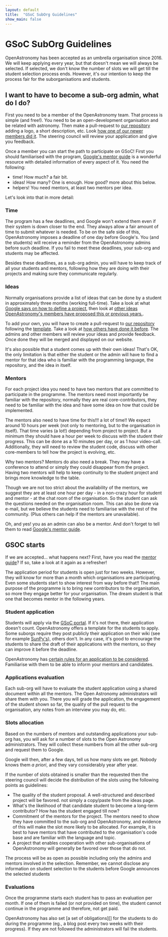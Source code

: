 ```yaml
---
layout: default
title:  "GSoC SubOrg Guidelines"
show_main: false
---
```


# GSoC SubOrg Guidelines

OpenAstronomy has been accepted as an umbrella organisation since
2016. We will keep applying every year, but that doesn't mean we
will always be selected. If selected, we don't know the number of
slots we will get till the student selection process ends. However,
it's our intention to keep the process fair for the suborganisations
and students.

## I want to have to become a sub-org admin, what do I do?

First you need to be a member of the OpenAstronomy team. That process
is simple (and free!). You need to be an open-development organisation
and be related with astronomy. Then make a pull-request to [our repository][OA repository]
adding a logo, a short description, etc. 
Look [how one of our newer members did it](https://github.com/OpenAstronomy/openastronomy.github.io/pull/166/files).
The steering council will review your application and give you feedback.

Once a member you can start the path to participate on GSoC! 
First you should familiarised with the program, [Google's mentor guide] is
a wonderful resource with detailed information of every aspect of it.
You need the following:
- time! How much? a fair bit. 
- ideas! How many? One is enough. How good? more about this below.
- helpers! You need mentors, at least two mentors per idea.

Let's look into that in more detail:

### Time

The program has a few deadlines, and Google won't extend them even if
their system is down closer to the end. They always allow a fair amount
of time to submit whatever is needed. To be on the safe side of this, 
OpenAstronomy imposes a deadline of one day before Google's. You (and the students)
will receive a reminder from the OpenAstronomy admins before such deadline.
If you fail to meet these deadlines, your sub-org and students may be affected.

Besides these deadlines, as a sub-org admin, you will have to keep track of
all your students and mentors, following how they are doing with their projects
and making sure they communicate regularly.

### Ideas

Normally organisations provide a list of ideas that can be done by a student
in approximately three months (working full-time). Take a look at what [Google
says on how to define a project](https://google.github.io/gsocguides/mentor/defining-a-project-ideas-list),
then look at [other ideas OpenAstronomy's members have proposed this or previous years.](../#ideas-pages).

To add your own, you will have to create a pull-request to [our repository][OA repository]
following the [template](https://github.com/OpenAstronomy/openastronomy.github.io/blob/master/_projects/_template.md).
Take a look at [how others have done it before](https://github.com/OpenAstronomy/openastronomy.github.io/pull/182).
The admins and other members will review your ideas and provide feedback. Once
done they will be merged and displayed on our website.

It's also possible that a student comes up with their own ideas! That's OK, the
only limitation is that either the student or the admin will have to find a 
mentor for that idea who is familiar with the programming language, the repository,
and the idea in itself.

### Mentors

For each project idea you need to have two mentors that are committed to participate
in the programme. The mentors need most importantly be familiar with the repository,
normally they are real core-contributors, they need to be familiar with the idea and
have some idea on how that could be implemented.

The mentors also need to have time for this!!! a lot of time!! We expect around 
10 hours per week (not only to mentoring, but to the organisation in itself). That
time varies (a lot!) depending from project to project. But a minimum they should
have a hour per week to discuss with the student their progress. This can be done
as a 10 minutes per day, or as 1 hour video-call. Additionally, they will need
to review the student code, discuss with other core-members to tell how the project
is evolving, etc.

Why two mentors? Mentors do also need a break. They may have a conference to attend
or simply they could disappear from the project. Having two mentors will help to
keep continuity to the student project and brings more knowledge to the table.

Though we are not too strict about the availability of the mentors, we suggest
they are at least one hour per day - in a non-crazy hour for student and mentor -
at the chat room of the organisation. So the student can ask the questions needed
on the organisation room. This can also be done via e-mail, but we believe the
students need to familiarise with the rest of the community. (Plus others can 
help if the mentors are unavailable).

Oh, and yes! you as an admin can also be a mentor. And don't forget to tell 
them to read [Google's mentor guide].

## GSOC starts

If we are accepted... what happens next?
First, have you read the [mentor guide][Google's mentor guide]? If so, take a 
look at it again as a refresher!

The application period for students is open just for two weeks. However, they
will know for more than a month which organisations are participating. Even 
some students start to show interest from way before that!! The main purpose
of the programme is to bring new contributors to the organisation, so more they 
engage better for your organisation. The dream student is that one that becomes
mentor in the following years.

### Student application

Students will apply via the [GSoC portal][GSOC]. If it's not there, their
application doesn't count. OpenAstronomy offers a template for the students to
apply. Some suborgs require they post publicly their application on their wiki
(see for example [SunPy's](https://github.com/sunpy/sunpy/wiki/GSoC)), others
don't. In any case, it's good to encourage the students to share the draft of
their applications with the mentors, so they can improve it before the deadline.

OpenAstronomy has [certain rules for an application to be considered][student
guidelines]. Familiarise with them to be able to inform your mentors and
candidates.

### Applications evaluation

Each sub-org will have to evaluate the student application using a shared
document within all the mentors. The Open Astronomy administrators will 
share them with you. There you will grade the application, the engagement
of the student shown so far, the quality of the pull request to the organisation,
any notes from an interview you may do, etc.

### Slots allocation

Based on the numbers of mentors and outstanding applications your sub-org
has, you will ask for a number of slots to the Open Astronomy administrators.
They will collect these numbers from all the other sub-org and request them
to Google.

Google will then, after a few days, tell us how many slots we get. Nobody 
knows them *a priori*, and they vary considerably year after year.

If the number of slots obtained is smaller than the requested then the steering
council will decide the distribution of the slots using the following points as guidelines:

- The quality of the  student proposal. A well-structured and described project will be favored.
not simply a copy/paste from the ideas page.
- What's the likelihood of that candidate student to become a long-term
contributor? How has the student engaged till now? 
- Commitment of the mentors for the project. The mentors need to show they have committed to the sub-org and OpenAstronomy, and evidence of this will make the slot more likely to be allocated.
For example, it is best to have mentors that have contributed to the organisation's code base and are familiar with
the language and topic.
- A project that enables cooperation with other sub-organisations of OpenAstronomy will generally be favored over those that do not.

The process will be as open as possible including only the admins and mentors
involved in the selection. Remember, we cannot disclose any information on student 
selection to the students before Google announces the selected students

### Evaluations

Once the programme starts each student has to pass an evaluation per month. 
If one of them is failed (or not provided on time), the student cannot 
continue in the programme and therefore, not get paid.

OpenAstronomy has also set [a set of obligations][] for the students to do
during the programme (eg., a blog post every two weeks with their progress). If
they are not followed the administrators will fail the students.


[OA repository]: https://github.com/OpenAstronomy/openastronomy.github.io
[student guidelines]: ./student_guidelines.html
[Google's mentor guide]: https://google.github.io/gsocguides/mentor/
[GSOC]: https://summerofcode.withgoogle.com/

